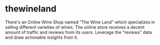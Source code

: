 # thewineland
There's an Online Wine Shop named “The Wine Land” which specializes in selling different varieties of wines. The online store receives a decent amount of traffic and reviews from its users. Leverage the “reviews” data and draw actionable insights from it.
